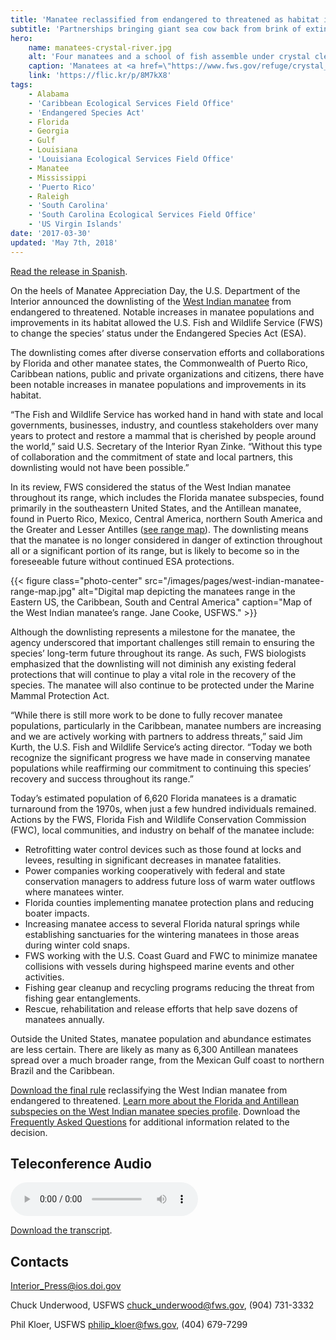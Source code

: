 ```yaml
---
title: 'Manatee reclassified from endangered to threatened as habitat improves and population expands - existing federal protections remain in place'
subtitle: 'Partnerships bringing giant sea cow back from brink of extinction'
hero:
    name: manatees-crystal-river.jpg
    alt: 'Four manatees and a school of fish assemble under crystal clear water.'
    caption: 'Manatees at <a href=\"https://www.fws.gov/refuge/crystal_river\">Crystal River National Wildlife Refuge</a> in Florida. Photo by David Hinkel.'
    link: 'https://flic.kr/p/8M7kX8'
tags:
    - Alabama
    - 'Caribbean Ecological Services Field Office'
    - 'Endangered Species Act'
    - Florida
    - Georgia
    - Gulf
    - Louisiana
    - 'Louisiana Ecological Services Field Office'
    - Manatee
    - Mississippi
    - 'Puerto Rico'
    - Raleigh
    - 'South Carolina'
    - 'South Carolina Ecological Services Field Office'
    - 'US Virgin Islands'
date: '2017-03-30'
updated: 'May 7th, 2018'
---
```


[Read the release in Spanish](/pdf/espanol/manatee-reclassified-from-endangered-to-threatened-as-habitat-improves-and-population-expands-existing-federal-protections-remain-in-place.pdf).

On the heels of Manatee Appreciation Day, the U.S. Department of the Interior announced the downlisting of the [West Indian manatee](/wildlife/mammal/manatee) from endangered to threatened. Notable increases in manatee populations and improvements in its habitat allowed the U.S. Fish and Wildlife Service (FWS) to change the species’ status under the Endangered Species Act (ESA).

The downlisting comes after diverse conservation efforts and collaborations by Florida and other manatee states, the Commonwealth of Puerto Rico, Caribbean nations, public and private organizations and citizens, there have been notable increases in manatee populations and improvements in its habitat.

“The Fish and Wildlife Service has worked hand in hand with state and local governments, businesses, industry, and countless stakeholders over many years to protect and restore a mammal that is cherished by people around the world,” said U.S. Secretary of the Interior Ryan Zinke. “Without this type of collaboration and the commitment of state and local partners, this downlisting would not have been possible.”

In its review, FWS considered the status of the West Indian manatee throughout its range, which includes the Florida manatee subspecies, found primarily in the southeastern United States, and the Antillean manatee, found in Puerto Rico, Mexico, Central America, northern South America and the Greater and Lesser Antilles ([see range map](#current-range)). The downlisting means that the manatee is no longer considered in danger of extinction throughout all or a significant portion of its range, but is likely to become so in the foreseeable future without continued ESA protections.

<span id="current-range"></span>
{{< figure class="photo-center" src="/images/pages/west-indian-manatee-range-map.jpg" alt="Digital map depicting the manatees range in the Eastern US, the Caribbean, South and Central America" caption="Map of the West Indian manatee’s range. Jane Cooke, USFWS." >}}

Although the downlisting represents a milestone for the manatee, the agency underscored that important challenges still remain to ensuring the species’ long-term future throughout its range. As such, FWS biologists emphasized that the downlisting will not diminish any existing federal protections that will continue to play a vital role in the recovery of the species. The manatee will also continue to be protected under the Marine Mammal Protection Act.

“While there is still more work to be done to fully recover manatee populations, particularly in the Caribbean, manatee numbers are increasing and we are actively working with partners to address threats,” said Jim Kurth, the U.S. Fish and Wildlife Service’s acting director. “Today we both recognize the significant progress we have made in conserving manatee populations while reaffirming our commitment to continuing this species’ recovery and success throughout its range.”

Today’s estimated population of 6,620 Florida manatees is a dramatic turnaround from the 1970s, when just a few hundred individuals remained. Actions by the FWS, Florida Fish and Wildlife Conservation Commission (FWC), local communities, and industry on behalf of the manatee include:

* Retrofitting water control devices such as those found at locks and levees, resulting in significant decreases in manatee fatalities.
* Power companies working cooperatively with federal and state conservation managers to address future loss of warm water outflows where manatees winter.
* Florida counties implementing manatee protection plans and reducing boater impacts.
* Increasing manatee access to several Florida natural springs while establishing sanctuaries for the wintering manatees in those areas during winter cold snaps.
* FWS working with the U.S. Coast Guard and FWC to minimize manatee collisions with vessels during high­speed marine events and other activities.
* Fishing gear clean­up and recycling programs reducing the threat from fishing gear entanglements.
* Rescue, rehabilitation and release efforts that help save dozens of manatees annually.

Outside the United States, manatee population and abundance estimates are less certain. There are likely as many as 6,300 Antillean manatees spread over a much broader range, from the Mexican Gulf coast to northern Brazil and the Caribbean.

[Download the final rule](/pdf/west-indian-manatee-reclassification-final-rule.pdf) reclassifying the West Indian manatee from endangered to threatened.
[Learn more about the Florida and Antillean subspecies on the West Indian manatee species profile](/wildlife/mammal/manatee/). Download the [Frequently Asked Questions](/pdf/frequently-asked-questions/manatee-reclassification-to-threatened.pdf) for additional information related to the decision.

## Teleconference Audio

<audio src="https://www.fws.gov/northflorida/Manatee/2017%20Reclass/20170330_WIM_reclass_PressConfer_Audio_493144051.mp3" controls="controls">
  Your browser does not support the <code>audio</code> element.
</audio>

[Download the transcript](https://www.fws.gov/northflorida/Manatee/2017%20Reclass/20170330_WIM_Rercalss_PressConfer_Transcript.pdf).

## Contacts

[Interior_Press@ios.doi.gov](mailto:Interior_Press@ios.doi.gov)

Chuck Underwood, USFWS
[chuck_underwood@fws.gov](mailto:chuck_underwood@fws.gov?subject=Manatee+Reclassification), (904) 731-3332

Phil Kloer, USFWS
[philip_kloer@fws.gov](mailto:philip_kloer@fws.gov?subject=Manatee+Reclassification), (404) 679-7299

